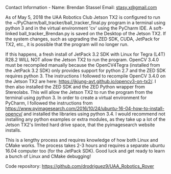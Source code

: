 Contact Information - 
    Name: Brendan Stassel
    Email: stasy.x@gmail.com

As of May 5, 2018 the UAA Robotics Club Jetson TX2 is configured to run the ~/PyCharm/ball_tracker/ball_tracker_final.py program in a terminal using python 3 and in the virtual environment 'cv' using the PyCharm IDE. A soft-linked ball_tracker_Brendan.py is saved on the Desktop of the Jetson TX2. If the system changes, such as upgrading the ZED SDK, CUDA, JetPack for TX2, etc., it is possible that the program will no longer run.

If this happens, a fresh install of JetPack 3.2 SDK with Linux for Tegra (L4T) R28.2 WILL NOT allow the Jetson TX2 to run the program. OpenCV 3.4.0 must be recompiled manually because the OpenCV4Tegra (installed from the JetPack 3.2 SDK) only provides support for python 2.7 and the ZED SDK requires python 3. The instructions I followed to recompile OpenCV 3.4.0 on the Jetson TX2 are here: https://jkjung-avt.github.io/opencv3-on-tx2/. I then also installed the ZED SDK and the ZED Python wrapper from Stereolabs. This will allow the Jetson TX2 to run the program from the terminal using python 3. In order to create a virtual environment for PyCharm, I followed the instructions from https://www.pyimagesearch.com/2016/10/24/ubuntu-16-04-how-to-install-opencv/ and installed the libraries using python 3.4.  I would recommend not installing any python examples or extra modules, as they take up a lot of the Jetson TX2's limited hard drive space, that the pyimagesearch website installs.

This is a lengthy process and requires knowledge of how both Linux and CMake works. The process takes 2-3 hours and requires a separate ubuntu 16.04 computer too (for the JetPack SDK). Good luck and get ready to learn a bunch of Linux and CMake debugging!

Code repository: https://github.com/drodriguez9/UAA_Robotics_Rover